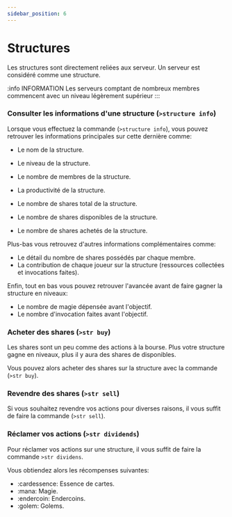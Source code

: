 ```yaml
---
sidebar_position: 6
---
```


# Structures

Les structures sont directement reliées aux serveur. Un serveur est considéré comme une structure.


:info INFORMATION
Les serveurs comptant de nombreux membres commencent avec un niveau légèrement supérieur
:::

### Consulter les informations d'une structure (`>structure info`)
Lorsque vous effectuez la commande (`>structure info`), vous pouvez retrouver les informations principales sur cette dernière comme:
- Le nom de la structure.
- Le niveau de la structure.
- Le nombre de membres de la structure.
- La productivité de la structure.

- Le nombre de shares total de la structure.
- Le nombre de shares disponibles de la structure.
- Le nombre de shares achetés de la structure.

Plus-bas vous retrouvez d'autres informations complémentaires comme:
- Le détail du nombre de shares possédés par chaque membre.
- La contribution de chaque joueur sur la structure (ressources collectées et invocations faites).

Enfin, tout en bas vous pouvez retrouver l'avancée avant de faire gagner la structure en niveaux:
- Le nombre de magie dépensée avant l'objectif.
- Le nombre d'invocation faites avant l'objectif.

### Acheter des shares (`>str buy`)
Les shares sont un peu comme des actions à la bourse. Plus votre structure gagne en niveaux, plus il y aura des shares de disponibles.

Vous pouvez alors acheter des shares sur la structure avec la commande (`>str buy`).

### Revendre des shares (`>str sell`)
Si vous souhaitez revendre vos actions pour diverses raisons, il vous suffit de faire la commande (`>str sell`).

### Réclamer vos actions (`>str dividends`)
Pour réclamer vos actions sur une structure, il vous suffit de faire la commande `>str dividens`.

Vous obtiendez alors les récompenses suivantes:
- :cardessence: Essence de cartes.
- :mana: Magie.
- :endercoin: Endercoins.
- :golem: Golems.
